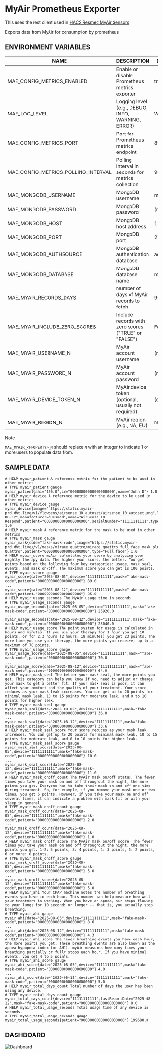 # MyAir Prometheus Exporter

This uses the rest client used in [HACS Resmed MyAir Sensors](https://github.com/prestomation/resmed_myair_sensors)

Exports data from MyAir for consumption by prometheus

## ENVIRONMENT VARIABLES

| NAME                          | DESCRIPTION                                                                                                   | DEFAULT      |
|-------------------------------|---------------------------------------------------------------------------------------------------------------|--------------|
| MAE_CONFIG_METRICS_ENABLED     | Enable or disable Prometheus metrics exporter                                                                 | true         |
| MAE_LOG_LEVEL                  | Logging level (e.g., DEBUG, INFO, WARNING, ERROR)                                                            | WARNING      |
| MAE_CONFIG_METRICS_PORT        | Port for Prometheus metrics endpoint                                                                          | 8933         |
| MAE_CONFIG_METRICS_POLLING_INTERVAL | Polling interval in seconds for metrics collection                                                    | 90           |
| MAE_MONGODB_USERNAME           | MongoDB username                                                                                             | mongouser    |
| MAE_MONGODB_PASSWORD           | MongoDB password                                                                                             | (required)   |
| MAE_MONGODB_HOST               | MongoDB host address                                                                                         | 127.0.0.1    |
| MAE_MONGODB_PORT               | MongoDB port                                                                                                 | 27017        |
| MAE_MONGODB_AUTHSOURCE         | MongoDB authentication database                                                                              | admin        |
| MAE_MONGODB_DATABASE           | MongoDB database name                                                                                        | myair        |
| MAE_MYAIR_RECORDS_DAYS         | Number of days of MyAir records to fetch                                                                     | 90           |
| MAE_MYAIR_INCLUDE_ZERO_SCORES  | Include records with zero scores ("TRUE" or "FALSE")                                                         | FALSE        |
| MAE_MYAIR_USERNAME_N           | MyAir account username                                                                                       | (required)   |
| MAE_MYAIR_PASSWORD_N           | MyAir account password                                                                                       | (required)   |
| MAE_MYAIR_DEVICE_TOKEN_N       | MyAir device token (optional, usually not required)                                                          | (empty)      |
| MAE_MYAIR_REGION_N             | MyAir region (e.g., NA, EU)                                                                             | NA           |

> [!NOTE]
> `MAE_MYAIR_<PROPERTY>_N` should replace `N` with an integer to indicate 1 or more users to populate data from.

## SAMPLE DATA

<!-- markdownlint-disable -->
``` text
# HELP myair_patient A reference metric for the patient to be used in other metrics
# TYPE myair_patient gauge
myair_patient{ahi="120.0",id="00000000000000000000",name="John D"} 1.0
# HELP myair_device A reference metric for the device to be used in other metrics
# TYPE myair_device gauge
myair_device{image="https://static.myair-prd.dht.live/v1/flowgens/airsense_10_autoset/airsense_10_autoset.png",lastReportDate="2025-08-12",manufacturer="Resmed",name="AirSense 10 Respond",patient="00000000000000000000",serialNumber="11111111111",type="AS10"} 1.0
# HELP myair_mask A reference metric for the mask to be used in other metrics
# TYPE myair_mask gauge
myair_mask{code="fake-mask-code",image="https://static.myair-prd.dht.live//v1/masks/mirage_quattro/mirage_quattro_full_face_mask_plus_headgear.jpg",name="Mirage Quattro",patient="00000000000000000000",type="Full face"} 1.0
# HELP myair_score myAir calculates your score by analyzing your nightly therapy data. The higher your score, the better. You get points based on the following four key categories: usage, mask seal, events, and mask on/off. The maximum score you can get is 100 points.
# TYPE myair_score gauge
myair_score{date="2025-08-05",device="11111111111",mask="fake-mask-code",patient="00000000000000000000"} 89.0
...
myair_score{date="2025-08-12",device="11111111111",mask="fake-mask-code",patient="00000000000000000000"} 85.0
# HELP myair_usage_seconds The MyAir usage time in seconds
# TYPE myair_usage_seconds gauge
myair_usage_seconds{date="2025-08-05",device="11111111111",mask="fake-mask-code",patient="00000000000000000000"} 25920.0
...
myair_usage_seconds{date="2025-08-12",device="11111111111",mask="fake-mask-code",patient="00000000000000000000"} 23040.0
# HELP myair_usage_score The point system for usage is calculated in hours and minutes. If you use your therapy for 1 hour you get 10 points, or for 2.3 hours (2 hours, 18 minutes) you get 23 points. The more time you use your therapy, the more points you receive, up to a maximum of 70 points.
# TYPE myair_usage_score gauge
myair_usage_score{date="2025-08-05",device="11111111111",mask="fake-mask-code",patient="00000000000000000000"} 70.0
...
myair_usage_score{date="2025-08-12",device="11111111111",mask="fake-mask-code",patient="00000000000000000000"} 64.0
# HELP myair_mask_seal The better your mask seal, the more points you get. This category can help you know if you need to adjust or change your mask to get a better fit. If your mask seal is poor, it can affect your comfort and the quality of your treatment. Your score reduces as your mask leak increases. You can get up to 20 points for minimal mask leak, 10 to 15 points for moderate leak, and 0 to 10 points for higher leak.
# TYPE myair_mask_seal gauge
myair_mask_seal{date="2025-08-05",device="11111111111",mask="fake-mask-code",patient="00000000000000000000"} 36.0
...
myair_mask_seal{date="2025-08-12",device="11111111111",mask="fake-mask-code",patient="00000000000000000000"} 33.6
# HELP myair_mask_seal_score Your score reduces as your mask leak increases. You can get up to 20 points for minimal mask leak, 10 to 15 points for moderate leak, and 0 to 10 points for higher leak.
# TYPE myair_mask_seal_score gauge
myair_mask_seal_score{date="2025-08-05",device="11111111111",mask="fake-mask-code",patient="00000000000000000000"} 10.0
...
myair_mask_seal_score{date="2025-08-12",device="11111111111",mask="fake-mask-code",patient="00000000000000000000"} 11.0
# HELP myair_mask_onoff_count The MyAir mask on/off status. The fewer times you take your mask on and off throughout the night, the more points you get. Everyone has to take their mask on and off one time during treatment. So, for example, if you remove your mask one or two times, you get 5 points. However, if you take your mask on and off several times, it can indicate a problem with mask fit or with your sleep in general.
# TYPE myair_mask_onoff_count gauge
myair_mask_onoff_count{date="2025-08-05",device="11111111111",mask="fake-mask-code",patient="00000000000000000000"} 2.0
...
myair_mask_onoff_count{date="2025-08-12",device="11111111111",mask="fake-mask-code",patient="00000000000000000000"} 1.0
# HELP myair_mask_onoff_score The MyAir mask on/off score. The fewer times you take your mask on and off throughout the night, the more points you get. 1-2: 5 points, 3: 4 points, 4: 3 points, 5: 2 points, 6 or more: 0 points.
# TYPE myair_mask_onoff_score gauge
myair_mask_onoff_score{date="2025-08-05",device="11111111111",mask="fake-mask-code",patient="00000000000000000000"} 5.0
...
myair_mask_onoff_score{date="2025-08-12",device="11111111111",mask="fake-mask-code",patient="00000000000000000000"} 5.0
# HELP myair_ahi Your CPAP machine notes the number of breathing events you have in each hour. This number can help measure how well your treatment is working. When you have an apnea, air stops flowing to your lungs for 10 seconds or longer -- that is, you actually stop breathing.
# TYPE myair_ahi gauge
myair_ahi{date="2025-08-05",device="11111111111",mask="fake-mask-code",patient="00000000000000000000"} 8.6
...
myair_ahi{date="2025-08-12",device="11111111111",mask="fake-mask-code",patient="00000000000000000000"} 4.3
# HELP myair_ahi_score The fewer breathing events you have each hour, the more points you get. These breathing events are also known as the apnea-hypopnea index (or AHI). myAir measures how many times your breathing partially or fully stops each hour. If you have minimal events, you get 4 to 5 points.
# TYPE myair_ahi_score gauge
myair_ahi_score{date="2025-08-05",device="11111111111",mask="fake-mask-code",patient="00000000000000000000"} 4.0
...
myair_ahi_score{date="2025-08-12",device="11111111111",mask="fake-mask-code",patient="00000000000000000000"} 5.0
# HELP myair_total_days_count Total number of days the user has been using any device.
# TYPE myair_total_days_count gauge
myair_total_days_count{device="11111111111",lastReportDate="2025-08-12",mask="fake-mask-code",patient="00000000000000000000"} 8.0
# HELP myair_total_usage_seconds Total usage time of any device in seconds.
# TYPE myair_total_usage_seconds gauge
myair_total_usage_seconds{patient="00000000000000000000"} 199680.0
```
<!-- markdownlint-enable -->

## DASHBOARD

![Dashboard](grafana/dashboard.png)
